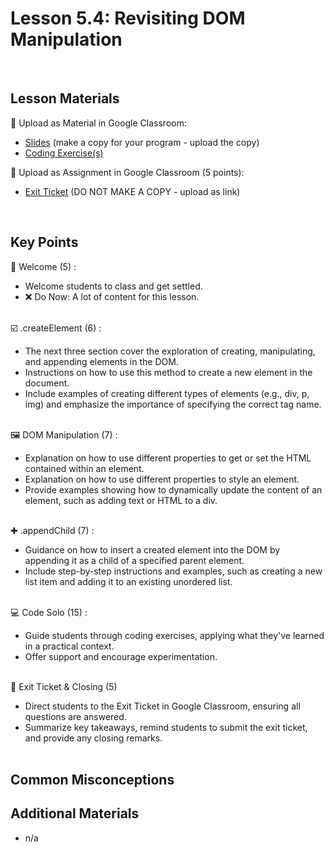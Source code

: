# Lesson 5.4: Revisiting DOM Manipulation

<br>

## Lesson Materials

📖 Upload as Material in Google Classroom:
- [Slides](https://docs.google.com/presentation/d/1VF5vvM8S-XY4RcKDdCXmRGwP3o5Q1wh0Bsin9lnQ-ZI/edit?usp=sharing) (make a copy for your program - upload the copy)
- [Coding Exercise(s)](https://github.com/JillVanO/int-u5l4-23-24-student-exercises)

📝 Upload as Assignment in Google Classroom (5 points):
- [Exit Ticket](https://forms.gle/DDSb7uuEeUK2mviK7) (DO NOT MAKE A COPY - upload as link)

<br>


## Key Points

👋 Welcome (5) :
- Welcome students to class and get settled.
- ❌ Do Now: A lot of content for this lesson.<br><br>

☑️ .createElement (6) :
- The next three section cover the exploration of creating, manipulating, and appending elements in the DOM.
- Instructions on how to use this method to create a new element in the document.
- Include examples of creating different types of elements (e.g., div, p, img) and emphasize the importance of specifying the correct tag name.<br><br>

🖼️ DOM Manipulation (7) : 
- Explanation on how to use different properties to get or set the HTML contained within an element.
- Explanation on how to use different properties to style an element.
- Provide examples showing how to dynamically update the content of an element, such as adding text or HTML to a div.<br><br>

✚ .appendChild (7) : 
- Guidance on how to insert a created element into the DOM by appending it as a child of a specified parent element. 
- Include step-by-step instructions and examples, such as creating a new list item and adding it to an existing unordered list.<br><br>

💻 Code Solo (15) : 
- Guide students through coding exercises, applying what they've learned in a practical context. 
- Offer support and encourage experimentation.<br><br>

👋 Exit Ticket & Closing (5)
- Direct students to the Exit Ticket in Google Classroom, ensuring all questions are answered.
- Summarize key takeaways, remind students to submit the exit ticket, and provide any closing remarks.<br><br>


## Common Misconceptions



## Additional Materials
- n/a
